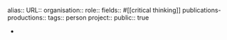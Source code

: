 alias::
URL::
organisation::
role::
fields:: #[[critical thinking]] 
publications-productions:: 
tags:: person
project::
public:: true

-